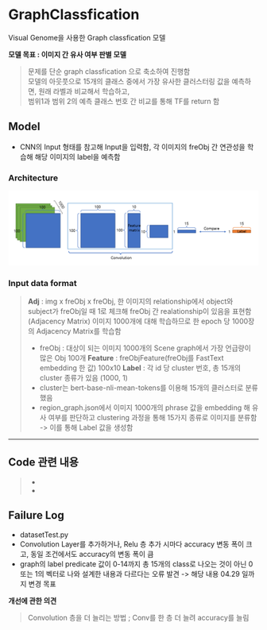 # GraphClassfication
Visual Genome을 사용한 Graph classfication 모델

> 
**모델 목표 : 이미지 간 유사 여부 판별 모델**
  
> 문제를 단순 graph classfication 으로 축소하여 진행함  
> 모델의 아웃풋으로 15개의 클래스 중에서 가장 유사한 클러스터링 값을 예측하면, 원래 라벨과 비교해서 학습하고,  
범위1과 범위 2의 예측 클래스 번호 간 비교를 통해 TF를 return 함   


> 

## Model
- CNN의 Input 형태를 참고해 Input을 입력함, 각 이미지의 freObj 간 연관성을 학습해 해당 이미지의 label을 예측함

### **Architecture**
<img src= "https://github.com/Hanin00/Image_Retrieval/blob/71184d21637903c19809adc5d6af7dfe4469bda7/extraImages/GraphClassificationArchitecture.PNG">

### **Input data format**

> **Adj** : img x freObj x freObj, 
    한 이미지의 relationship에서 object와 subject가 freObj일 때 1로 체크해 freObj 간 realationship이 있음을 표현함(Adjacency Matrix)
    이미지 1000개에 대해 학습하므로 한 epoch 당 1000장의 Adjacency Matrix를 학습함
>   - freObj : 대상이 되는 이미지 1000개의 Scene graph에서 가장 언급량이 많은 Obj 100개 
> **Feature** : freObjFeature(freObj를 FastText embedding 한 값) 100x10
> **Label** : 각 id 당 cluster 번호, 총 15개의 cluster 종류가 있음 (1000, 1)    
>  - cluster는 bert-base-nli-mean-tokens를 이용해 15개의 클러스터로 분류했음   
>  - region_graph.json에서 이미지 1000개의 phrase 값을 embedding 해 유사 여부를 판단하고 clustering 과정을 통해 15가지 종류로 이미지를 분류함   ->   이를 통해 Label 값을 생성함  
      

----  
> 
## Code 관련 내용
> - 
> -

## **Failure Log**
- datasetTest.py 
- Convolution Layer를 추가하거나, Relu 층 추가 시마다 accuracy 변동 폭이 크고, 동일 조건에서도 accuracy의 변동 폭이 큼
- graph의 label predicate 값이 0-14까지 총 15개의 class로 나오는 것이 아닌 0 또는 1의 벡터로 나와 설계한 내용과 다르다는 오류 발견 -> 해당 내용 04.29 일까지 변경 목표


**개선에 관한 의견**
> Convolution 층을 더 늘리는 방법 ; Conv를 한 층 더 늘려 accuracy를 늘림
